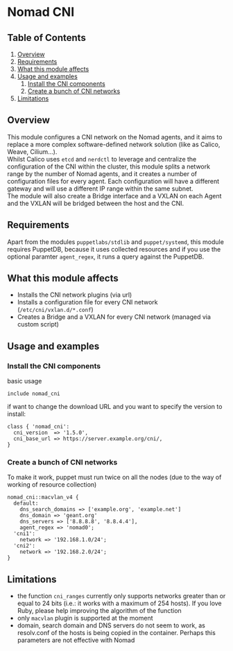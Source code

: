 # Nomad CNI

## Table of Contents

1. [Overview](#overview)
2. [Requirements](#requirements)
3. [What this module affects](#what-this-module-affects)
4. [Usage and examples](#usage-and-examples)
    1. [Install the CNI components](#install-the-cni-components)
    2. [Create a bunch of CNI networks](#create-a-bunch-of-cni-networks)
5. [Limitations](#limitations)

## Overview

This module configures a CNI network on the Nomad agents, and it aims to replace a more complex software-defined network solution (like as Calico, Weave, Cilium...).\
Whilst Calico uses `etcd` and `nerdctl` to leverage and centralize the configuration of the CNI within the cluster, this module splits a network range by the number of Nomad agents, and it creates a number of configuration files for every agent. Each configuration will have a different gateway and will use a different IP range within the same subnet.\
The module will also create a Bridge interface and a VXLAN on each Agent and the VXLAN will be bridged between the host and the CNI.

## Requirements

Apart from the modules `puppetlabs/stdlib` and `puppet/systemd`, this module requires PuppetDB, because it uses collected resources and if you use the optional paramter `agent_regex`, it runs a query against the PuppetDB.

## What this module affects <a name="what-this-module-affects"></a>

* Installs the CNI network plugins (via url)
* Installs a configuration file for every CNI network (`/etc/cni/vxlan.d/*.conf`)
* Creates a Bridge and a VXLAN for every CNI network (managed via custom script)

## Usage and examples <a name="usage-and-examples"></a>

### Install the CNI components

basic usage

```puppet
include nomad_cni
```

if want to change the download URL and you want to specify the version to install:

```puppet
class { 'nomad_cni':
  cni_version  => '1.5.0',
  cni_base_url => https://server.example.org/cni/,
}
```

### Create a bunch of CNI networks

To make it work, puppet must run twice on all the nodes (due to the way of working of resource collection)

```puppet
nomad_cni::macvlan_v4 {
  default:
    dns_search_domains => ['example.org', 'example.net']
    dns_domain => 'geant.org'
    dns_servers => ['8.8.8.8', '8.8.4.4'],
    agent_regex => 'nomad0';
  'cni1':
    network => '192.168.1.0/24';
  'cni2':
    network => '192.168.2.0/24';
}
```

## Limitations

* the function `cni_ranges` currently only supports networks greater than or equal to 24 bits (i.e.: it works with a maximum of 254 hosts). If you love Ruby, please help improving the algorithm of the function
* only `macvlan` plugin is supported at the moment
* domain, search domain and DNS servers do not seem to work, as resolv.conf of the hosts is being copied in the container. Perhaps this parameters are not effective with Nomad
